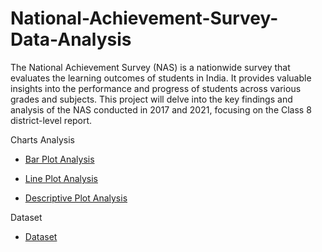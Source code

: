 # National-Achievement-Survey-Data-Analysis

The National Achievement Survey (NAS) is a nationwide survey that evaluates the learning outcomes of students in India. It provides valuable insights into the performance and progress of students across various grades and subjects. This project will delve into the key findings and analysis of the NAS conducted in 2017 and 2021, focusing on the Class 8 district-level report.

Charts Analysis
- [Bar Plot Analysis](https://github.com/Abhinay8506/National-Achievement-Survey-Data-Analysis/tree/main/Bar%20plot%20Analysis)

- [Line Plot Analysis](https://github.com/Abhinay8506/National-Achievement-Survey-Data-Analysis/tree/main/Line%20chart%20Analysis)

- [Descriptive Plot Analysis](https://github.com/Abhinay8506/National-Achievement-Survey-Data-Analysis/tree/main/Descriptive%20Analysis)

Dataset

- [Dataset](https://github.com/Abhinay8506/National-Achievement-Survey-Data-Analysis/blob/main/surveydataset.csv)



